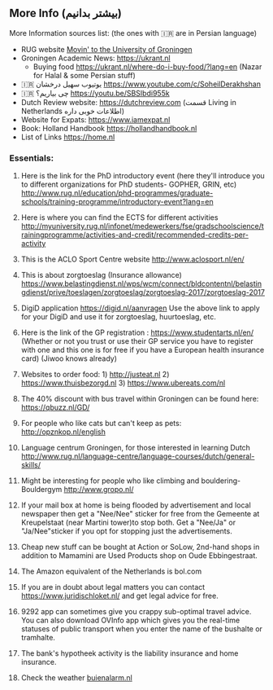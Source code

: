 ## More Info (بیشتر بدانیم)

More Information sources list: (the ones with :iran: are in Persian language) 

- RUG website [Movin' to the University of Groningen](https://www.rug.nl/education/bachelor/international-students/study-in-the-netherlands-groningen/movin-to-groningen?lang=en)
- Groningen Academic News: https://ukrant.nl
  * Buying food https://ukrant.nl/where-do-i-buy-food/?lang=en (Nazar for Halal & some Persian stuff)
- :iran: یوتیوب سهیل درخشان https://www.youtube.com/c/SoheilDerakhshan
- :iran: چی بیاریم؟ https://youtu.be/SBSIbdi955k
- Dutch Review website: https://dutchreview.com (قسمت Living in Netherlands اطلاعات خوبی داره)
- Website for Expats: https://www.iamexpat.nl
- Book: Holland Handbook https://hollandhandbook.nl
- List of Links https://home.nl


### Essentials:

1) Here is the link for the PhD introductory event (here they'll introduce you to different organizations for PhD students- GOPHER, GRIN, etc)
http://www.rug.nl/education/phd-programmes/graduate-schools/training-programme/introductory-event?lang=en

2) Here is where you can find the ECTS for different activities
http://myuniversity.rug.nl/infonet/medewerkers/fse/gradschoolscience/trainingprogramme/activities-and-credit/recommended-credits-per-activity

3) This is the ACLO Sport Centre website
http://www.aclosport.nl/en/

4) This is about zorgtoeslag (Insurance allowance)
https://www.belastingdienst.nl/wps/wcm/connect/bldcontentnl/belastingdienst/prive/toeslagen/zorgtoeslag/zorgtoeslag-2017/zorgtoeslag-2017

5) DigiD application
https://digid.nl/aanvragen
Use  the above link to apply for your DigiD and use it for zorgtoeslag, huurtoeslag, etc.

6) Here is the link of the GP registration : https://www.studentarts.nl/en/
(Whether or not you trust or use their GP service you have to register with one and this one is for free if you have a European health insurance card) (Jiwoo knows already)

7) Websites to order food: 1) http://justeat.nl  2) https://www.thuisbezorgd.nl 3) https://www.ubereats.com/nl

8) The 40% discount with bus travel within Groningen can be found here: https://qbuzz.nl/GD/

9) For people who like cats but can't keep as pets: http://opznkop.nl/english

10) Language centrum Groningen, for those interested in learning Dutch http://www.rug.nl/language-centre/language-courses/dutch/general-skills/

11) Might be interesting for people who like climbing and bouldering- Bouldergym http://www.gropo.nl/

12) If your mail box at home is being flooded by advertisement and local newspaper then get a "Nee/Nee" sticker for free from the Gemeente at Kreupelstaat (near Martini tower)to stop both. Get a "Nee/Ja" or "Ja/Nee"sticker if you opt for stopping just the advertisements.

13) Cheap new stuff can be bought at Action or SoLow, 2nd-hand shops in addition to Mamamini are Used Products shop on Oude Ebbingestraat.

14) The Amazon equivalent of the Netherlands is bol.com

15) If you are in doubt about legal matters you can contact https://www.juridischloket.nl/ and get legal advice for free.

16) 9292 app can sometimes give you crappy sub-optimal travel advice. You can also download OVInfo app which gives you the real-time statuses of public transport when you enter the name of the bushalte or tramhalte.
 
17) The bank's hypotheek activity is the liability insurance and home insurance.

18) Check the weather [buienalarm.nl](https://www.buienalarm.nl/)
